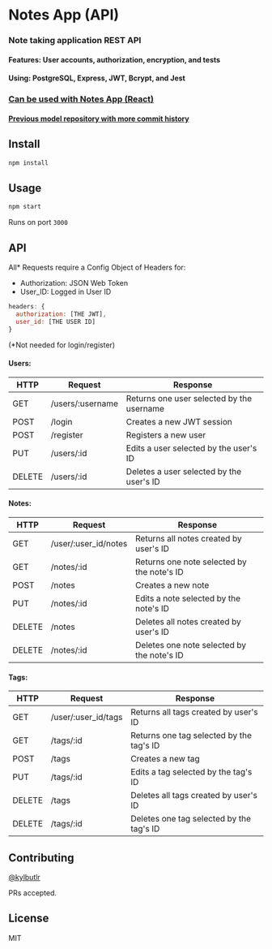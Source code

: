 # Notes App (API)
### Note taking application REST API
#### Features: User accounts, authorization, encryption, and tests
#### Using: PostgreSQL, Express, JWT, Bcrypt, and Jest
### [Can be used with Notes App (React)](https://github.com/kylbutlr/notes-app-react)
#### [Previous model repository with more commit history](https://github.com/kylbutlr/notes-app)

## Install

```bash
npm install
```

## Usage

```bash
npm start
```

Runs on port `3000`

## API

All* Requests require a Config Object of Headers for:
* Authorization: JSON Web Token
* User_ID: Logged in User ID
```js
headers: {
  authorization: [THE JWT],
  user_id: [THE USER ID]
}
```
(*Not needed for login/register)

#### Users:

HTTP   | Request              | Response
--- | --- | ---
GET    | /users/:username     | Returns one user selected by the username
POST   | /login               | Creates a new JWT session
POST   | /register            | Registers a new user
PUT    | /users/:id           | Edits a user selected by the user's ID
DELETE | /users/:id           | Deletes a user selected by the user's ID

#### Notes:

HTTP   | Request              | Response
--- | --- | ---
GET    | /user/:user_id/notes | Returns all notes created by user's ID
GET    | /notes/:id           | Returns one note selected by the note's ID
POST   | /notes               | Creates a new note
PUT    | /notes/:id           | Edits a note selected by the note's ID
DELETE | /notes               | Deletes all notes created by user's ID
DELETE | /notes/:id           | Deletes one note selected by the note's ID

#### Tags:

HTTP   | Request              | Response
--- | --- | ---
GET    | /user/:user_id/tags | Returns all tags created by user's ID
GET    | /tags/:id            | Returns one tag selected by the tag's ID
POST   | /tags                | Creates a new tag
PUT    | /tags/:id            | Edits a tag selected by the tag's ID
DELETE | /tags                | Deletes all tags created by user's ID
DELETE | /tags/:id            | Deletes one tag selected by the tag's ID

## Contributing

[@kylbutlr](https://github.com/kylbutlr)

PRs accepted.

## License

MIT
